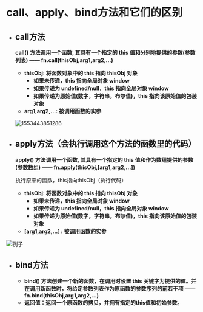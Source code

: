 # call、apply、bind方法和它们的区别

+ ## call方法

  **call() 方法调用一个函数, 其具有一个指定的 this 值和分别地提供的参数(参数列表) —— fn.call(thisObj,arg1,arg2,...)**

  + **thisObj: 将函数对象中的 this 指向 thisObj 对象**
    + **如果未传递，this 指向全局对象 window**
    + **如果传递为 undefined/null，this 指向全局对象 window**
    + **如果传递为原始值(数字，字符串，布尔值)，this 指向该原始值的包装对象**
  + **arg1,arg2,...: 被调用函数的实参**

  ![1553443851286](C:\Users\Administrator\AppData\Roaming\Typora\typora-user-images\1553443851286.png)

+ ## apply方法（会执行调用这个方法的函数里的代码）

  **apply() 方法调用一个函数, 其具有一个指定的 this 值和作为数组提供的参数(参数数组) —— fn.apply(thisObj,[arg1,arg2,...])**

  执行原来的函数，this指向thisObj（执行代码）

  + **thisObj: 将函数对象中的 this 指向 thisObj 对象**
    + **如果未传递，this 指向全局对象 window**
    + **如果传递为 undefined/null，this 指向全局对象 window**
    + **如果传递为原始值(数字，字符串，布尔值)，this 指向该原始值的包装对象**
  + **[arg1,arg2,...] : 被调用函数的实参**

![例子](https://i.imgur.com/su7YX8k.png)

+ ## bind方法

  + **bind() 方法创建一个新的函数，在调用时设置 this 关键字为提供的值。并在调用新函数时，将给定参数列表作为原函数的参数序列的前若干项 —— fn.bind(thisObj,arg1,arg2,...)**
  + **返回值：返回一个原函数的拷贝，并拥有指定的this值和初始参数。**

